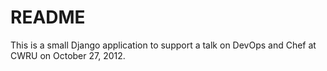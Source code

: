 README
======

This is a small Django application to support a talk on DevOps and Chef at CWRU on October 27, 2012.



